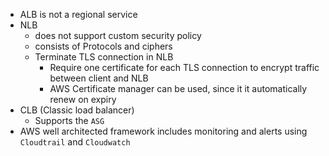 - ALB is not a regional service
- NLB
  - does not support custom security policy
  - consists of Protocols and ciphers
  - Terminate TLS connection in NLB
    - Require one certificate for each TLS connection to encrypt traffic between client and NLB
    - AWS Certificate manager can be used, since it it automatically renew on expiry
- CLB (Classic load balancer)
  - Supports the `ASG`
- AWS well architected framework includes monitoring and alerts using `Cloudtrail` and `Cloudwatch`
